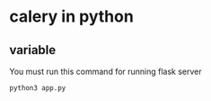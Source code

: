 # calery in python 




## variable

You must run this command for running flask server
```
python3 app.py 

```

